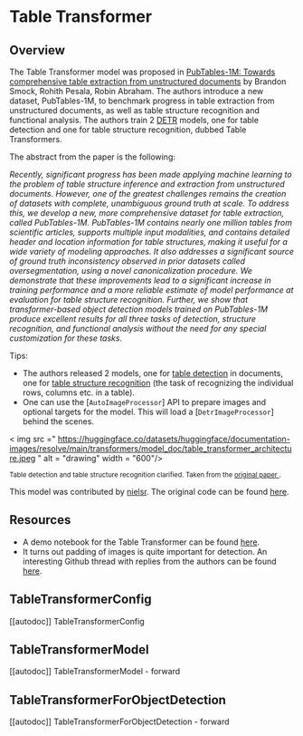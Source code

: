 <!--Copyright 2022 The HuggingFace Team. All rights reserved.

Licensed under the Apache License, Version 2.0 (the "License"); you may not use this file except in compliance with
the License. You may obtain a copy of the License at

http://www.apache.org/licenses/LICENSE-2.0

Unless required by applicable law or agreed to in writing, software distributed under the License is distributed on
an "AS IS" BASIS, WITHOUT WARRANTIES OR CONDITIONS OF ANY KIND, either express or implied. See the License for the
specific language governing permissions and limitations under the License.

⚠️ Note that this file is in Markdown but contain specific syntax for our doc-builder (similar to MDX) that may not be
rendered properly in your Markdown viewer.

-->

# Table Transformer

## Overview

The Table Transformer model was proposed in [PubTables-1M: Towards comprehensive table extraction from unstructured documents](https://arxiv.org/abs/2110.00061) by
Brandon Smock, Rohith Pesala, Robin Abraham. The authors introduce a new dataset, PubTables-1M, to benchmark progress in table extraction from unstructured documents,
as well as table structure recognition and functional analysis. The authors train 2 [DETR](detr) models, one for table detection and one for table structure recognition, dubbed Table Transformers.

The abstract from the paper is the following:

*Recently, significant progress has been made applying machine learning to the problem of table structure inference and extraction from unstructured documents.
However, one of the greatest challenges remains the creation of datasets with complete, unambiguous ground truth at scale. To address this, we develop a new, more
comprehensive dataset for table extraction, called PubTables-1M. PubTables-1M contains nearly one million tables from scientific articles, supports multiple input
modalities, and contains detailed header and location information for table structures, making it useful for a wide variety of modeling approaches. It also addresses a significant
source of ground truth inconsistency observed in prior datasets called oversegmentation, using a novel canonicalization procedure. We demonstrate that these improvements lead to a
significant increase in training performance and a more reliable estimate of model performance at evaluation for table structure recognition. Further, we show that transformer-based
object detection models trained on PubTables-1M produce excellent results for all three tasks of detection, structure recognition, and functional analysis without the need for any
special customization for these tasks.*

Tips:

- The authors released 2 models, one for [table detection](https://huggingface.co/microsoft/table-transformer-detection) in documents, one for [table structure recognition](https://huggingface.co/microsoft/table-transformer-structure-recognition) (the task of recognizing the individual rows, columns etc. in a table).
- One can use the [`AutoImageProcessor`] API to prepare images and optional targets for the model. This will load a [`DetrImageProcessor`] behind the scenes.

< img src =" https://huggingface.co/datasets/huggingface/documentation-images/resolve/main/transformers/model_doc/table_transformer_architecture.jpeg "
alt = "drawing" width = "600"/>

<small> Table detection and table structure recognition clarified. Taken from the <a href="https://arxiv.org/abs/2110.00061"> original paper </a>. </small>

This model was contributed by [nielsr](https://huggingface.co/nielsr). The original code can be
found [here](https://github.com/microsoft/table-transformer).

## Resources

<PipelineTag pipeline="object-detection"/>

- A demo notebook for the Table Transformer can be found [here](https://github.com/NielsRogge/Transformers-Tutorials/tree/master/Table%20Transformer).
- It turns out padding of images is quite important for detection. An interesting Github thread with replies from the authors can be found [here](https://github.com/microsoft/table-transformer/issues/68).

## TableTransformerConfig

[[autodoc]] TableTransformerConfig

## TableTransformerModel

[[autodoc]] TableTransformerModel
    - forward

## TableTransformerForObjectDetection

[[autodoc]] TableTransformerForObjectDetection
    - forward
